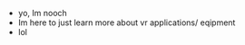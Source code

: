- yo, Im nooch
- Im here to just learn more about vr applications/ eqipment
- lol

<!---
rootbeernooch/rootbeernooch is a ✨ special ✨ repository because its `README.md` (this file) appears on your GitHub profile.
You can click the Preview link to take a look at your changes.
--->

